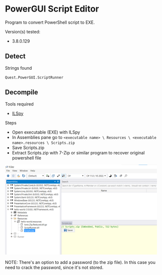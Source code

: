 # PowerGUI Script Editor 

Program to convert PowerShell script to EXE.

Version(s) tested:
- 3.8.0.129

## Detect

Strings found
```
Quest.PowerGUI.ScriptRunner
```

## Decompile

Tools required
 - [ILSpy](https://github.com/icsharpcode/ILSpy/releases)

Steps
 - Open executable (EXE) with ILSpy
 - In Assemblies pane go to `<executable name> \ Resources \ <executable name>.resources \ Scripts.zip`
 - Save Scripts.zip  
 - Extract Scripts.zip with 7-Zip or similar program to recover original powershell file
 
 ![Image](./powergui-script-editor-1.png)
 
 NOTE: There's an option to add a password (to the zip file). In this case you need to crack the password, since it's not stored.
 
